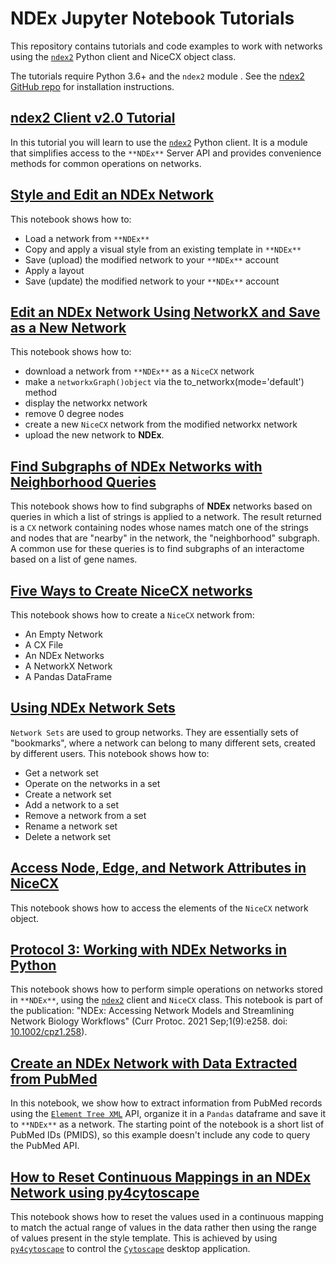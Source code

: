 #
# NDEx Jupyter Notebook Tutorials
This repository contains tutorials and code examples to work with networks using the [``ndex2``](https://ndex2.readthedocs.io/en/latest/) Python client and NiceCX object class. 

The tutorials require Python 3.6+ and the ``ndex2`` module . See the [ndex2 GitHub repo](https://github.com/ndexbio/ndex2-client#readme) for installation instructions.



## [ndex2 Client v2.0 Tutorial](https://github.com/ndexbio/ndex-jupyter-notebooks/blob/master/notebooks/NDEx2%20Client%20v2.0%20Tutorial.ipynb)
In this tutorial you will learn to use the [``ndex2``](https://ndex2.readthedocs.io/en/latest/) Python client. It is a module that simplifies access to the ``**NDEx**`` Server API and provides convenience methods for common operations on networks.

## [Style and Edit an NDEx Network](https://github.com/ndexbio/ndex-jupyter-notebooks/blob/master/notebooks/Style%20and%20Edit%20an%20NDEx%20Network.ipynb)
This notebook shows how to:
* Load a network from ``**NDEx**``
* Copy and apply a visual style from an existing template in ``**NDEx**``
* Save (upload) the modified network to your ``**NDEx**`` account
* Apply a layout
* Save (update) the modified network to your ``**NDEx**`` account

## [Edit an NDEx Network Using NetworkX and Save as a New Network](https://github.com/ndexbio/ndex-jupyter-notebooks/blob/master/notebooks/Edit%20an%20NDEx%20Network%20Using%20networkx%20and%20Save%20as%20a%20New%20Network.ipynb)
This notebook shows how to:
* download a network from ``**NDEx**`` as a ``NiceCX`` network
* make a ``networkxGraph()object`` via the to_networkx(mode='default') method
* display the networkx network
* remove 0 degree nodes
* create a new ``NiceCX`` network from the modified networkx network
* upload the new network to **NDEx**.

## [Find Subgraphs of NDEx Networks with Neighborhood Queries](https://github.com/ndexbio/ndex-jupyter-notebooks/blob/master/notebooks/Find%20Subgraphs%20of%20NDEx%20Networks%20with%20Neighborhood%20Queries.ipynb)
This notebook shows how to find subgraphs of **NDEx** networks based on queries in which a list of strings is applied to a network. The result returned is a ``CX`` network containing nodes whose names match one of the strings and nodes that are "nearby" in the network, the "neighborhood" subgraph. A common use for these queries is to find subgraphs of an interactome based on a list of gene names.

## [Five Ways to Create NiceCX networks](https://github.com/ndexbio/ndex-jupyter-notebooks/blob/master/notebooks/Five%20ways%20to%20create%20NiceCX%20networks.ipynb)
This notebook shows how to create a ``NiceCX`` network from:
* An Empty Network
* A CX File
* An NDEx Networks
* A NetworkX Network
* A Pandas DataFrame

## [Using NDEx Network Sets](https://github.com/ndexbio/ndex-jupyter-notebooks/blob/master/notebooks/Using%20NDEx%20Network%20Sets.ipynb)
``Network Sets`` are used to group networks. They are essentially sets of "bookmarks", where a network can belong to many different sets, created by different users. This notebook shows how to:
* Get a network set
* Operate on the networks in a set
* Create a network set
* Add a network to a set
* Remove a network from a set
* Rename a network set
* Delete a network set

## [Access Node, Edge, and Network Attributes in NiceCX](https://github.com/ndexbio/ndex-jupyter-notebooks/blob/master/notebooks/Access%20node%2C%20edge%2C%20and%20network%20attributes%20in%20NiceCX.ipynb)
This notebook shows how to access the elements of the ``NiceCX`` network object.

## [Protocol 3: Working with NDEx Networks in Python](https://github.com/ndexbio/ndex-jupyter-notebooks/blob/master/notebooks/Working%20with%20NDEx%20Networks%20in%20Python.ipynb)
This notebook shows how to perform simple operations on networks stored in ``**NDEx**``, using the [``ndex2``](https://ndex2.readthedocs.io/en/latest/) client and ``NiceCX`` class. This notebook is part of the publication: "NDEx: Accessing Network Models and Streamlining Network Biology Workflows" (Curr Protoc. 2021 Sep;1(9):e258. doi: [10.1002/cpz1.258](https://doi.org/10.1002/cpz1.258)).

## [Create an NDEx Network with Data Extracted from PubMed](https://github.com/ndexbio/ndex-jupyter-notebooks/blob/master/notebooks/Extract%20data%20from%20PubMed.ipynb)
In this notebook, we show how to extract information from PubMed records using the [``Element Tree XML``](https://docs.python.org/3.9/library/xml.etree.elementtree.html) API, organize it in a ``Pandas`` dataframe and save it to ``**NDEx**`` as a network. The starting point of the notebook is a short list of PubMed IDs (PMIDS), so this example doesn't include any code to query the PubMed API.

## [How to Reset Continuous Mappings in an NDEx Network using py4cytoscape](https://github.com/ndexbio/ndex-jupyter-notebooks/blob/master/notebooks/p4c-NDEx%20-%20Set%20continuous%20mapping%20on%20edge%20width.ipynb)
This notebook shows how to reset the values used in a continuous mapping to match the actual range of values in the data rather then using the range of values present in the style template. This is achieved by using [``py4cytoscape``](https://py4cytoscape.readthedocs.io/en/latest/index.html) to control the [``Cytoscape``](https://cytoscape.org) desktop application.
<!--
#
# Legacy Tutorials - DEPRECATED - Do Not Use!

## [ndex2 Client v2.0 Tutorial: Querying networks](https://github.com/ndexbio/ndex-jupyter-notebooks/blob/master/notebooks/NDEx%20Query%20Tutorial.ipynb)
This tutorial shows how to query networks in NDEx, extract a subset of the data  and display the results using both the ndex2 client and NiceCX object class. [**>> Go to Tutorial**](https://github.com/ndexbio/ndex-jupyter-notebooks/blob/master/notebooks/NDEx%20Query%20Tutorial.ipynb)

## [NiceCX v2.0 Tutorial](https://github.com/ndexbio/ndex-jupyter-notebooks/blob/master/notebooks/NiceCX%20v2.0%20Tutorial.ipynb)
In this tutorial you will learn to use NiceCX, a simple data model that is part of the ndex2 client module. NiceCX facilitates creating and working with networks, including interfaces to NetworkX and Pandas. [**>> Go to Tutorial**](https://github.com/ndexbio/ndex-jupyter-notebooks/blob/master/notebooks/NiceCX%20v2.0%20Tutorial.ipynb)

## [NiceCX v2.0 Tutorial: Navigating the Network](https://github.com/ndexbio/ndex-jupyter-notebooks/blob/master/notebooks/NiceCX%20v2.0%20navigating%20the%20network.ipynb)
This tutorial is focused on accessing a network's nodes, edges and attributes. [**>> Go to Tutorial**](https://github.com/ndexbio/ndex-jupyter-notebooks/blob/master/notebooks/NiceCX%20v2.0%20navigating%20the%20network.ipynb)

## [NiceCX v2.0 Tutorial: Prune Zero Degree Nodes](https://github.com/ndexbio/ndex-jupyter-notebooks/blob/master/notebooks/NiceCX%20v2.0%20prune%20zero%20degree%20nodes.ipynb)
In this tutorial you will learn how to manipulate an NDEx network by converting it to a networkx graph() object. This tutorial requires **_Python 3.7 and networkx 2.4_**. [**>> Go to Tutorial**](https://github.com/ndexbio/ndex-jupyter-notebooks/blob/master/notebooks/NiceCX%20v2.0%20prune%20zero%20degree%20nodes.ipynb)
-->

